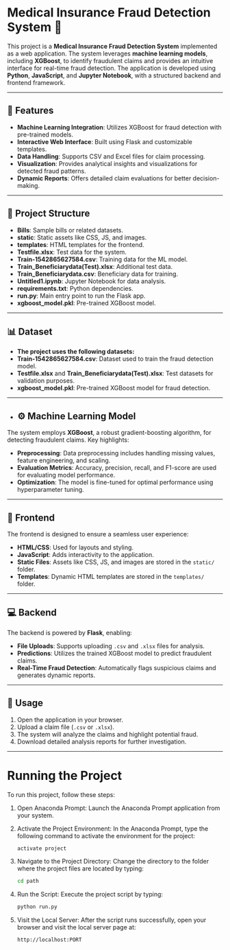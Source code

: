 # Medical Insurance Fraud Detection System 🌟

This project is a **Medical Insurance Fraud Detection System** implemented as a web application. The system leverages **machine learning models**, including **XGBoost**, to identify fraudulent claims and provides an intuitive interface for real-time fraud detection. The application is developed using **Python**, **JavaScript**, and **Jupyter Notebook**, with a structured backend and frontend framework.

---

## 🚀 **Features**
- **Machine Learning Integration**: Utilizes XGBoost for fraud detection with pre-trained models.
- **Interactive Web Interface**: Built using Flask and customizable templates.
- **Data Handling**: Supports CSV and Excel files for claim processing.
- **Visualization**: Provides analytical insights and visualizations for detected fraud patterns.
- **Dynamic Reports**: Offers detailed claim evaluations for better decision-making.

---

## 📂 **Project Structure**
- **Bills**: Sample bills or related datasets.
- **static**: Static assets like CSS, JS, and images.
- **templates**: HTML templates for the frontend.
- **Testfile.xlsx**: Test data for the system.
- **Train-1542865627584.csv**: Training data for the ML model.
- **Train_Beneficiarydata(Test).xlsx**: Additional test data.
- **Train_Beneficiarydata.csv**: Beneficiary data for training.
- **Untitled1.ipynb**: Jupyter Notebook for data analysis.
- **requirements.txt**: Python dependencies.
- **run.py**: Main entry point to run the Flask app.
- **xgboost_model.pkl**: Pre-trained XGBoost model.

---

## 📊 **Dataset**

- **The project uses the following datasets:**
- **Train-1542865627584.csv**: Dataset used to train the fraud detection model.
- **Testfile.xlsx** and **Train_Beneficiarydata(Test).xlsx**: Test datasets for validation purposes.
- **xgboost_model.pkl**: Pre-trained XGBoost model for fraud detection.

---

- ## ⚙️ Machine Learning Model
The system employs **XGBoost**, a robust gradient-boosting algorithm, for detecting fraudulent claims. Key highlights:

- **Preprocessing**: Data preprocessing includes handling missing values, feature engineering, and scaling.
- **Evaluation Metrics**: Accuracy, precision, recall, and F1-score are used for evaluating model performance.
- **Optimization**: The model is fine-tuned for optimal performance using hyperparameter tuning.

---

## 🎨 Frontend
The frontend is designed to ensure a seamless user experience:

- **HTML/CSS**: Used for layouts and styling.
- **JavaScript**: Adds interactivity to the application.
- **Static Files**: Assets like CSS, JS, and images are stored in the `static/` folder.
- **Templates**: Dynamic HTML templates are stored in the `templates/` folder.

---

## 💻 Backend
The backend is powered by **Flask**, enabling:

- **File Uploads**: Supports uploading `.csv` and `.xlsx` files for analysis.
- **Predictions**: Utilizes the trained XGBoost model to predict fraudulent claims.
- **Real-Time Fraud Detection**: Automatically flags suspicious claims and generates dynamic reports.

---

## 🧪 Usage
1. Open the application in your browser.
2. Upload a claim file (`.csv` or `.xlsx`).
3. The system will analyze the claims and highlight potential fraud.
4. Download detailed analysis reports for further investigation.

---

# Running the Project

To run this project, follow these steps:

1. Open Anaconda Prompt:
   Launch the Anaconda Prompt application from your system.

2. Activate the Project Environment:
   In the Anaconda Prompt, type the following command to activate the environment for the project:
   ```bash
   activate project

3. Navigate to the Project Directory:
   Change the directory to the folder where the project files are located by typing:
   ```bash
   cd path

4. Run the Script:
   Execute the project script by typing:
   ```bash
   python run.py
   
5. Visit the Local Server:
   After the script runs successfully, open your browser and visit the local server page at:
   ```bash
   http://localhost:PORT
   
